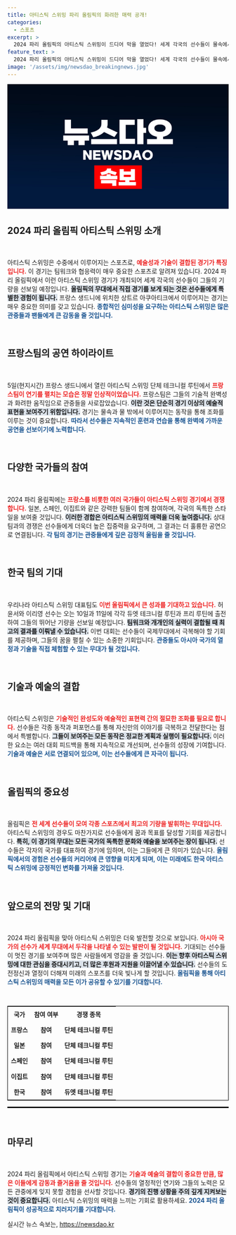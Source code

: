 ```yaml
---
title: 아티스틱 스위밍 파리 올림픽의 화려한 매력 공개!
categories:
  - 스포츠
excerpt: >
  2024 파리 올림픽의 아티스틱 스위밍이 드디어 막을 열었다! 세계 각국의 선수들이 물속에서 펼치는 화려한 공연은 최신 기술과 예술의 절묘한 조화를 선보이며 관객을 사로잡았다.
feature_text: >
  2024 파리 올림픽의 아티스틱 스위밍이 드디어 막을 열었다! 세계 각국의 선수들이 물속에서 펼치는 화려한 공연은 최신 기술과 예술의 절묘한 조화를 선보이며 관객을 사로잡았다.
image: '/assets/img/newsdao_breakingnews.jpg'
---
```


<p><img src="/assets/img/newsdao_breakingnews.jpg" alt="firstkoreanews 속보" /></p>

<h2 data-ke-size="size26">2024 파리 올림픽 아티스틱 스위밍 소개</h2>

<p data-ke-size="size16">&nbsp;</p>

<p>아티스틱 스위밍은 수중에서 이루어지는 스포츠로, <b><span style="color: #ee2323;">예술성과 기술이 결합된 경기가 특징입니다.</span></b> 이 경기는 팀워크와 협응력이 매우 중요한 스포츠로 알려져 있습니다. 2024 파리 올림픽에서 이런 아티스틱 스위밍 경기가 개최되어 세계 각국의 선수들이 그들의 기량을 선보일 예정입니다. <b><span style="background-color: #21538527;">올림픽의 무대에서 직접 경기를 보게 되는 것은 선수들에게 특별한 경험이 됩니다.</span></b> 프랑스 생드니에 위치한 상트르 아쿠아티크에서 이루어지는 경기는 매우 중요한 의미를 갖고 있습니다. <b><span style="color: #1a5490;">종합적인 심미성을 요구하는 아티스틱 스위밍은 많은 관중들과 팬들에게 큰 감동을 줄 것입니다.</span></b></p>

<p data-ke-size="size16">&nbsp;</p>

<h2 data-ke-size="size26">프랑스팀의 공연 하이라이트</h2>

<p data-ke-size="size16">&nbsp;</p>

<p>5일(현지시간) 프랑스 생드니에서 열린 아티스틱 스위밍 단체 테크니컬 루틴에서 <b><span style="color: #ee2323;">프랑스팀이 연기를 펼치는 모습은 정말 인상적이었습니다.</span></b> 프랑스팀은 그들의 기술적 완벽성과 화려한 움직임으로 관중들을 사로잡았습니다. <b><span style="background-color: #21538527;">이란 것은 단순히 경기 이상의 예술적 표현을 보여주기 위함입니다.</span></b> 경기는 물속과 물 밖에서 이루어지는 동작을 통해 조화를 이루는 것이 중요합니다. <b><span style="color: #1a5490;">따라서 선수들은 지속적인 훈련과 연습을 통해 완벽에 가까운 공연을 선보이기에 노력합니다.</span></b></p>

<p data-ke-size="size16">&nbsp;</p>

<h2 data-ke-size="size26">다양한 국가들의 참여</h2>

<p data-ke-size="size16">&nbsp;</p>

<p>2024 파리 올림픽에는 <b><span style="color: #ee2323;">프랑스를 비롯한 여러 국가들이 아티스틱 스위밍 경기에서 경쟁합니다.</span></b> 일본, 스페인, 이집트와 같은 강력한 팀들이 함께 참여하며, 각국의 독특한 스타일을 보여줄 것입니다. <b><span style="background-color: #21538527;">이러한 경합은 아티스틱 스위밍의 매력을 더욱 높여줍니다.</span></b> 상대 팀과의 경쟁은 선수들에게 더욱더 높은 집중력을 요구하며, 그 결과는 더 훌륭한 공연으로 연결됩니다. <b><span style="color: #1a5490;">각 팀의 경기는 관중들에게 깊은 감정적 울림을 줄 것입니다.</span></b></p>

<p data-ke-size="size16">&nbsp;</p>

<h2 data-ke-size="size26">한국 팀의 기대</h2>

<p data-ke-size="size16">&nbsp;</p>

<p>우리나라 아티스틱 스위밍 대표팀도 <b><span style="color: #ee2323;">이번 올림픽에서 큰 성과를 기대하고 있습니다.</span></b> 허윤서와 이리영 선수는 오는 10일과 11일에 각각 듀엣 테크니컬 루틴과 프리 루틴에 출전하여 그들의 뛰어난 기량을 선보일 예정입니다. <b><span style="background-color: #21538527;">팀워크와 개개인의 실력이 결합될 때 최고의 결과를 이뤄낼 수 있습니다.</span></b> 이번 대회는 선수들이 국제무대에서 극복해야 할 기회를 제공하며, 그들의 꿈을 펼칠 수 있는 소중한 기회입니다. <b><span style="color: #1a5490;">관중들도 아시아 국가의 열정과 기술을 직접 체험할 수 있는 무대가 될 것입니다.</span></b></p>

<p data-ke-size="size16">&nbsp;</p>

<h2 data-ke-size="size26">기술과 예술의 결합</h2>

<p data-ke-size="size16">&nbsp;</p>

<p>아티스틱 스위밍은 <b><span style="color: #ee2323;">기술적인 완성도와 예술적인 표현력 간의 절묘한 조화를 필요로 합니다.</span></b> 선수들은 각종 동작과 퍼포먼스를 통해 자신만의 이야기를 극복하고 전달한다는 점에서 특별합니다. <b><span style="background-color: #21538527;">그들이 보여주는 모든 동작은 정교한 계획과 실행이 필요합니다.</span></b> 이러한 요소는 여러 대회 피드백을 통해 지속적으로 개선되며, 선수들의 성장에 기여합니다. <b><span style="color: #1a5490;">기술과 예술은 서로 연결되어 있으며, 이는 선수들에게 큰 자극이 됩니다.</span></b></p>

<p data-ke-size="size16">&nbsp;</p>

<h2 data-ke-size="size26">올림픽의 중요성</h2>

<p data-ke-size="size16">&nbsp;</p>

<p>올림픽은 <b><span style="color: #ee2323;">전 세계 선수들이 모여 각종 스포츠에서 최고의 기량을 발휘하는 무대입니다.</span></b> 아티스틱 스위밍의 경우도 마찬가지로 선수들에게 꿈과 목표를 달성할 기회를 제공합니다. <b><span style="background-color: #21538527;">특히, 이 경기의 무대는 모든 국가의 독특한 문화와 예술을 보여주는 장이 됩니다.</span></b> 선수들은 각자의 국가를 대표하여 경기에 임하며, 이는 그들에게 큰 의미가 있습니다. <b><span style="color: #1a5490;">올림픽에서의 경험은 선수들의 커리어에 큰 영향을 미치게 되며, 이는 미래에도 한국 아티스틱 스위밍에 긍정적인 변화를 가져올 것입니다.</span></b></p>

<p data-ke-size="size16">&nbsp;</p>

<h2 data-ke-size="size26">앞으로의 전망 및 기대</h2>

<p data-ke-size="size16">&nbsp;</p>

<p>2024 파리 올림픽을 맞아 아티스틱 스위밍은 더욱 발전할 것으로 보입니다. <b><span style="color: #ee2323;">아시아 국가의 선수가 세계 무대에서 두각을 나타낼 수 있는 발판이 될 것입니다.</span></b> 기대되는 선수들이 멋진 경기를 보여주며 많은 사람들에게 영감을 줄 것입니다. <b><span style="background-color: #21538527;">이는 향후 아티스틱 스위밍에 대한 관심을 증대시키고, 더 많은 후원과 지원을 이끌어낼 수 있습니다.</span></b> 선수들의 도전정신과 열정이 더해져 미래의 스포츠를 더욱 빛나게 할 것입니다. <b><span style="color: #1a5490;">올림픽을 통해 아티스틱 스위밍의 매력을 모든 이가 공유할 수 있기를 기대합니다.</span></b></p>

<p data-ke-size="size16">&nbsp;</p>

<table style="width: 100%; border-collapse: collapse; border: 1px solid #000;">
<tr>
<td style="text-align: center; height: 30px;"><b>국가</b></td>
<td style="text-align: center; height: 30px;"><b>참여 여부</b></td>
<td style="text-align: center; height: 30px;"><b>경쟁 종목</b></td>
</tr>
<tr>
<td style="text-align: center; height: 30px;"><b>프랑스</b></td>
<td style="text-align: center; height: 30px;"><b>참여</b></td>
<td style="text-align: center; height: 30px;"><b>단체 테크니컬 루틴</b></td>
</tr>
<tr>
<td style="text-align: center; height: 30px;"><b>일본</b></td>
<td style="text-align: center; height: 30px;"><b>참여</b></td>
<td style="text-align: center; height: 30px;"><b>단체 테크니컬 루틴</b></td>
</tr>
<tr>
<td style="text-align: center; height: 30px;"><b>스페인</b></td>
<td style="text-align: center; height: 30px;"><b>참여</b></td>
<td style="text-align: center; height: 30px;"><b>단체 테크니컬 루틴</b></td>
</tr>
<tr>
<td style="text-align: center; height: 30px;"><b>이집트</b></td>
<td style="text-align: center; height: 30px;"><b>참여</b></td>
<td style="text-align: center; height: 30px;"><b>단체 테크니컬 루틴</b></td>
</tr>
<tr>
<td style="text-align: center; height: 30px;"><b>한국</b></td>
<td style="text-align: center; height: 30px;"><b>참여</b></td>
<td style="text-align: center; height: 30px;"><b>듀엣 테크니컬 루틴</b></td>
</tr>
</table>

<hr style="border: 1px solid #000;" /> 

<p data-ke-size="size16">&nbsp;</p>

<h2 data-ke-size="size26">마무리</h2>

<p data-ke-size="size16">&nbsp;</p>

<p>2024 파리 올림픽에서 아티스틱 스위밍 경기는 <b><span style="color: #ee2323;">기술과 예술의 결합이 중요한 만큼, 많은 이들에게 감동과 즐거움을 줄 것입니다.</span></b> 선수들의 열정적인 연기와 그들의 노력은 모든 관중에게 잊지 못할 경험을 선사할 것입니다. <b><span style="background-color: #21538527;">경기의 진행 상황을 주의 깊게 지켜보는 것이 중요합니다.</span></b> 아티스틱 스위밍의 매력을 느끼는 기회로 활용하세요. <b><span style="color: #1a5490;">2024 파리 올림픽이 성공적으로 치러지기를 기대합니다.</span></b></p>
실시간 뉴스 속보는, <a href="https://newsdao.kr" rel="dofollow">https://newsdao.kr</a>


